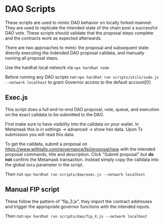 # DAO Scripts
These scripts are used to mimic DAO behavior on locally forked mainnet. They are used to replicate the intended state of the chain post a successful DAO vote. These scripts should validate that the proposal steps complete and the contracts work as expected afterwards.

There are two approaches to mimic the proposal and subsequent state: directly executing the indended DAO proposal calldata, and manually running all proposal steps.

Use the hardhat local network via `npx hardhat node`

Before running any DAO scripts run `npx hardhat run scripts/utils/sudo.js --network localhost` to grant Governor access to the default account[0]

## Exec.js
This script does a full end-to-end DAO proposal, vote, queue, and execution on the exact calldata to be submitted to the DAO.

First make sure to have visibility into the calldata on your wallet. In Metamask this is 
in settings -> advanced -> show hex data. Upon Tx submission you will read this data.

To get the calldata, submit a proposal on https://www.withtally.com/governance/fei/proposal/new with the intended proposal commands, title and description. Click "Submit proposal" but **do not** confirm the Metamask transaction. Instead simply copy the calldata into the global `data` parameter in the script.

Then run `npx hardhat run scripts/dao/exec.js --network localhost`

## Manual FIP script 
These follow the pattern of "fip_3.js", they import the contract addresses and trigger the appropriate governor functions with the intended inputs.

Then run `npx hardhat run scripts/dao/fip_X.js --network localhost`